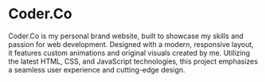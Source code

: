 # Coder.Co
Coder.Co is my personal brand website, built to showcase my skills and passion for web development. Designed with a modern, responsive layout, it features custom animations and original visuals created by me. Utilizing the latest HTML, CSS, and JavaScript technologies, this project emphasizes a seamless user experience and cutting-edge design. 
